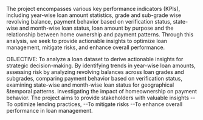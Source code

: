

The project encompasses various key performance indicators (KPIs), including year-wise loan amount statistics, grade and sub-grade wise revolving balance, payment behavior based on verification status, state-wise and month-wise loan status, loan amount by purpose  and the relationship between home ownership and payment patterns.
 Through this analysis, we seek to provide actionable insights to optimize loan management, mitigate risks, and enhance overall performance.


OBJECTIVE:
To analyze a loan dataset to derive actionable insights for strategic decision-making. 
By identifying trends in year-wise loan amounts, 
assessing risk by analyzing revolving balances across loan grades and subgrades, 
comparing payment behavior based on verification status,
 examining state-wise and month-wise loan status for geographical &temporal patterns.
 investigating the impact of homeownership on payment behavior. 
   The project aims to provide stakeholders with valuable insights 
--To optimize lending practices,
--To mitigate risks 
--To enhance overall performance in loan management.
